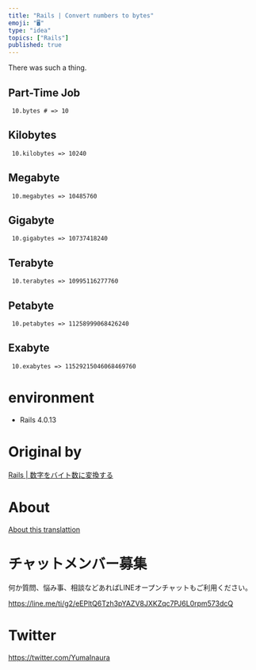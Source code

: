 ```yaml
---
title: "Rails | Convert numbers to bytes"
emoji: "🖥"
type: "idea"
topics: ["Rails"]
published: true
---
```


There was such a thing.

## Part-Time Job 

     10.bytes # => 10 

## Kilobytes 

     10.kilobytes => 10240 

## Megabyte 

     10.megabytes => 10485760 

## Gigabyte 

     10.gigabytes => 10737418240 

## Terabyte 

     10.terabytes => 10995116277760 

## Petabyte 

     10.petabytes => 11258999068426240 

## Exabyte 

     10.exabytes => 11529215046068469760 

# environment 

- Rails 4.0.13 


# Original by
[Rails | 数字をバイト数に変換する](https://qiita.com/Yinaura/items/4f6591df5d7c7bf68a90)

# About

[About this translattion](https://qiita.com/YumaInaura/items/7f6fd1e9310a6816469a)








<!-- Update From Qiita API -->

# チャットメンバー募集


何か質問、悩み事、相談などあればLINEオープンチャットもご利用ください。

https://line.me/ti/g2/eEPltQ6Tzh3pYAZV8JXKZqc7PJ6L0rpm573dcQ





# Twitter


https://twitter.com/YumaInaura


<!-- Update From Qiita API -->


